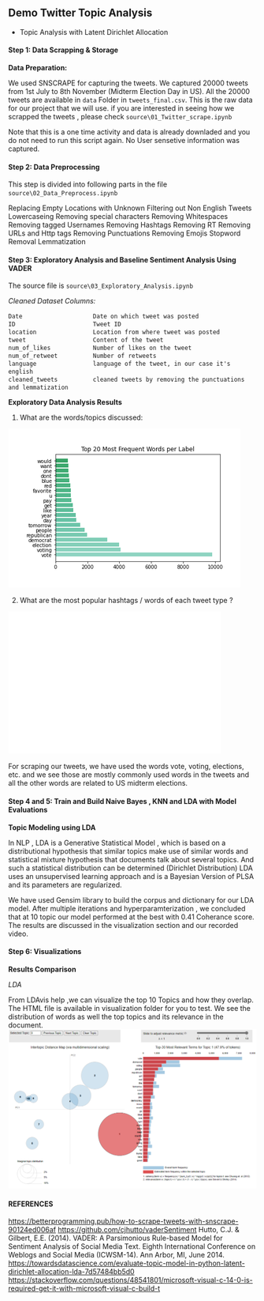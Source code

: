 
## **Demo Twitter Topic Analysis**

* Topic Analysis with Latent Dirichlet Allocation


#### Step 1: Data Scrapping & Storage

**Data Preparation:**

We used SNSCRAPE for capturing the tweets. We captured 20000 tweets from 1st July to 8th November (Midterm Election Day in US).
All the 20000 tweets are available in `data` Folder in `tweets_final.csv`. This is the raw data for our project that we will use. if you are interested in seeing how we scrapped the tweets , please check `source\01_Twitter_scrape.ipynb`

Note that this is a one time activity and data is already downladed and you do not need to run this script again. 
No User sensetive information was captured.
<br/>

#### Step 2: Data Preprocessing

This step is divided into following parts in the file `source\02_Data_Preprocess.ipynb`


Replacing Empty Locations with Unknown
Filtering out Non English Tweets   
Lowercaseing
Removing special characters
Removing Whitespaces
Removing tagged Usernames
Removing Hashtags
Removing RT
Removing URLs and Http tags
Removing Punctuations
Removing Emojis
Stopword Removal
Lemmatization

 
#### Step 3: Exploratory Analysis and Baseline Sentiment Analysis Using VADER

The source file is `source\03_Exploratory_Analysis.ipynb`

*Cleaned Dataset Columns:*

    Date                    Date on which tweet was posted	
    ID                      Tweet ID
    location                Location from where tweet was posted	
    tweet                   Content of the tweet	
    num_of_likes            Number of likes on the tweet	
    num_of_retweet          Number of retweets	
    language                language of the tweet, in our case it's english	
    cleaned_tweets          cleaned tweets by removing the punctuations	and lemmatization

 **Exploratory Data Analysis Results**

 1. What are the words/topics discussed:
 
 ![image2](visualization/label_word_count_y.png)

 
 2. What are the most popular hashtags / words of each tweet type ?
 
 ![image3](visualization/wordcloud.png)
 
 
 For scraping our tweets, we have used the words vote, voting, elections, etc. and we see those are mostly commonly used words in the tweets and all the other words  are related to US midterm elections.
 

#### Step 4 and 5: Train and Build Naive Bayes , KNN and LDA with Model Evaluations
 
**Topic Modeling using LDA**

In NLP , LDA is a Generative Statistical Model , which is based on a distributional hypothesis that similar topics make use of similar words and statistical mixture hypothesis that documents talk about several topics. And such a statistical distribution can be determined (Dirichlet Distribution)
LDA uses an unsupervised learning approach and is a Bayesian Version of PLSA and its parameters are regularized.

We have used Gensim library to build the corpus and dictionary for our LDA model. After multiple iterations and hyperparamterization , we concluded that at 10 topic our model performed at the best with 0.41 Coherance score. The results are discussed in the visualization section and our recorded video.


#### Step 6: Visualizations

**Results Comparison**
        
  *LDA*


  From LDAvis help ,we can visualize the top 10 Topics and how they overlap. The HTML file is available in visualization folder for you to test.
  We see the distribution of words as well the top topics and its relevance in the document.
![image6](/visualization/LDA.png)




#### **REFERENCES**

https://betterprogramming.pub/how-to-scrape-tweets-with-snscrape-90124ed006af
https://github.com/cjhutto/vaderSentiment
Hutto, C.J. & Gilbert, E.E. (2014). VADER: A Parsimonious Rule-based Model for Sentiment Analysis of Social Media Text. Eighth International Conference on Weblogs and Social Media (ICWSM-14). Ann Arbor, MI, June 2014.
https://towardsdatascience.com/evaluate-topic-model-in-python-latent-dirichlet-allocation-lda-7d57484bb5d0
https://stackoverflow.com/questions/48541801/microsoft-visual-c-14-0-is-required-get-it-with-microsoft-visual-c-build-t



